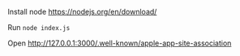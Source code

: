 Install node https://nodejs.org/en/download/

Run `node index.js`

Open http://127.0.0.1:3000/.well-known/apple-app-site-association

